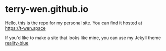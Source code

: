 # terry-wen.github.io

Hello, this is the repo for my personal site. You can find it hosted at https://t-wen.space

If you'd like to make a site that looks like mine, you can use my Jekyll theme [reality-blue](https://github.com/terry-wen/reality-blue)
